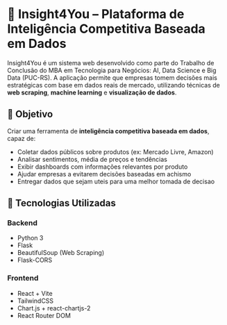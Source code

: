 # 🚀 Insight4You – Plataforma de Inteligência Competitiva Baseada em Dados

Insight4You é um sistema web desenvolvido como parte do Trabalho de Conclusão do MBA em Tecnologia para Negócios: AI, Data Science e Big Data (PUC-RS). A aplicação permite que empresas tomem decisões mais estratégicas com base em dados reais de mercado, utilizando técnicas de **web scraping**, **machine learning** e **visualização de dados**.

## 🎯 Objetivo

Criar uma ferramenta de **inteligência competitiva baseada em dados**, capaz de:

- Coletar dados públicos sobre produtos (ex: Mercado Livre, Amazon)
- Analisar sentimentos, média de preços e tendências
- Exibir dashboards com informações relevantes por produto
- Ajudar empresas a evitarem decisões baseadas em achismo
- Entregar dados que sejam uteis para uma melhor tomada de decisao

## 🧠 Tecnologias Utilizadas

### Backend
- Python 3
- Flask
- BeautifulSoup (Web Scraping)
- Flask-CORS

### Frontend
- React + Vite
- TailwindCSS
- Chart.js + react-chartjs-2
- React Router DOM


